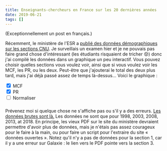 ```yaml
---
title: Enseignants-chercheurs en France sur les 20 dernières années
date: 2019-06-21
tags: []
---
```


(Exceptionnellement un post en français.)

Récemment, le ministère de l'ESR a [publié des données démographiques sur les sections CNU](http://www.enseignementsup-recherche.gouv.fr/cid85019/fiches-demographiques-des-sections-du-cnu.html).
Je surveillais un examen hier et je ne pouvais pas faire grand chose d'intéressant (les étudiants risquaient de tricher :worried:) donc j'ai compilé les données dans un graphique un peu interactif.
Vous pouvez choisir quelles sections vous voulez voir, ainsi que si vous voulez voir les MCF, les PR, ou les deux.
Peut-être que j'ajouterai le total des deux plus tard, mais j'ai déjà passé assez de temps là-dessus...
Voici le graphique :
<!--more-->

<div>
<div id="groups"></div>
<div>
  <div class="form-check-inline">
    <input class="form-check-input" type="checkbox" value="" id="mcf" checked>
    <label class="form-check-label" for="mcf">MCF</label>
  </div>
  <div class="form-check-inline">
    <input class="form-check-input" type="checkbox" value="" id="pr" checked>
    <label class="form-check-label" for="pr">PR</label>
  </div>
  <div class="form-check-inline">
    <input class="form-check-input" type="checkbox" value="" id="normalize">
    <label class="form-check-label" for="normalize">Normaliser</label>
  </div>
</div>
<div id="chart"></div>
<h5 class="text-center" id="nom-section"></h5>
</div>

Prévenez moi si quelque chose ne s'affiche pas ou s'il y a des erreurs.
[Les données brutes sont là.](demos.json)
Les données ne sont que pour 1998, 2003, 2008, 2013, at 2018.
En principe, les vieux PDF sur le site du ministère devraient permettre d'avoir plus de données, mais je n'étais pas assez courageux pour le faire à la main, ou pour faire un script pour l'extraire du site « données ouvertes ».
Notez qu'il n'y a pas de données pour la section 1, car il y a une erreur sur Galaxie : le lien vers le PDF pointe vers la section 3.

<script src="d3.min.js"></script>
<script src="chart.js"></script>
